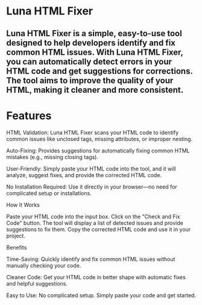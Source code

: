 <html>
<head>
  <h1>Luna HTML Fixer</h1>

</head>
<h2> Luna HTML Fixer is a simple, easy-to-use tool designed to help developers identify and fix common HTML issues. With Luna HTML Fixer, you can automatically detect errors in your HTML code and get suggestions for corrections. The tool aims to improve the quality of your HTML, making it cleaner and more consistent.</h2>

<h1>Features</h1>
HTML Validation: Luna HTML Fixer scans your HTML code to identify common issues like unclosed tags, missing attributes, or improper nesting.

Auto-Fixing: Provides suggestions for automatically fixing common HTML mistakes (e.g., missing closing </li> tags).

User-Friendly: Simply paste your HTML code into the tool, and it will analyze, suggest fixes, and provide the corrected HTML code.

No Installation Required: Use it directly in your browser—no need for complicated setup or installations.

How It Works

Paste your HTML code into the input box.
Click on the "Check and Fix Code" button.
The tool will display a list of detected issues and provide suggestions to fix them.
Copy the corrected HTML code and use it in your project.

Benefits

Time-Saving: Quickly identify and fix common HTML issues without manually checking your code.

Cleaner Code: Get your HTML code in better shape with automatic fixes and helpful suggestions.

Easy to Use: No complicated setup. Simply paste your code and get started.

</html>

